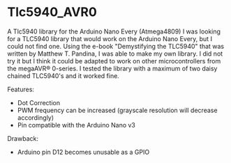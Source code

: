 # Tlc5940_AVR0
A Tlc5940 library for the Arduino Nano Every (Atmega4809)
I was looking for a TLC5940 library that would work on the Arduino Nano Every, but I could not find one. Using the e-book "Demystifying the TLC5940" that was written by Matthew T. Pandina, I was able to make my own library. I did not try it but I think it could be adapted to work on other microcontrollers from the megaAVR® 0-series. I tested the library with a maximum of two daisy chained TLC5940's and it worked fine.


Features:
- Dot Correction
- PWM frequency can be increased (grayscale resolution will decrease accordingly)
- Pin compatible with the Arduino Nano v3

Drawback:
- Arduino pin D12 becomes unusable as a GPIO

 
